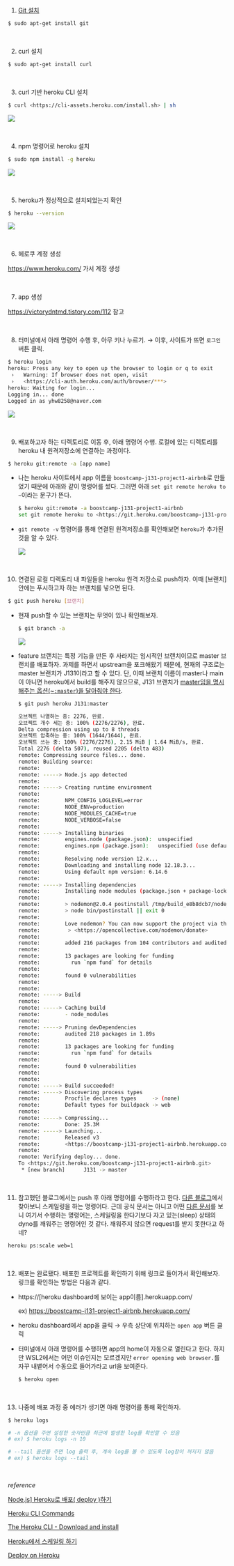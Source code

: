 1. [Git 설치](https://git-scm.com/download/linux)

```bash
$ sudo apt-get install git
```

<br>

2. curl 설치

```bash
$ sudo apt-get install curl
```

<br>

3. curl 기반 heroku CLI 설치

```bash
$ curl <https://cli-assets.heroku.com/install.sh> | sh
```

![](./images/curl설치.PNG)

<br>

4. npm 명령어로 heroku 설치

```bash
$ sudo npm install -g heroku
```

![](./images/heroku_npm.PNG)

<br>

5. heroku가 정상적으로 설치되었는지 확인

```bash
$ heroku --version
```

![](./images/heroku_version.PNG)

<br>

6. 헤로쿠 계정 생성

https://www.heroku.com/ 가서 계정 생성

<br>

7. app 생성

https://victorydntmd.tistory.com/112 참고

<br>

8. 터미널에서 아래 명령어 수행 후, 아무 키나 누르기. → 이후, 사이트가 뜨면 `로그인` 버튼 클릭.

```bash
$ heroku login
heroku: Press any key to open up the browser to login or q to exit
 ›   Warning: If browser does not open, visit
 ›   <https://cli-auth.heroku.com/auth/browser/***>
heroku: Waiting for login...
Logging in... done
Logged in as yhw8258@naver.com
```

![](./images/heroku_login.PNG)

<br>

9. 배포하고자 하는 디렉토리로 이동 후, 아래 명령어 수행. 로컬에 있는 디렉토리를 heroku 내 원격저장소에 연결하는 과정이다.

```bash
$ heroku git:remote -a [app name]
```

- 나는 heroku 사이트에서 app 이름을 `boostcamp-j131-project1-airbnb`로 만들었기 때문에 아래와 같이 명령어를 썼다. 그러면 아래 `set git remote heroku to ~`이라는 문구가 뜬다.

  ```bash
  $ heroku git:remote -a boostcamp-j131-project1-airbnb
  set git remote heroku to <https://git.heroku.com/boostcamp-j131-project1-airbnb.git>
  ```

- `git remote -v` 명령어를 통해 연결된 원격저장소를 확인해보면 `heroku`가 추가된 것을 알 수 있다.

  ![](./images/git_remote_after_heroku_installation.PNG)

<br>

10. 연결된 로컬 디렉토리 내 파일들을 heroku 원격 저장소로 push하자. 이때 [브랜치] 안에는 푸시하고자 하는 브랜치를 넣으면 된다.

```bash
$ git push heroku [브랜치]
```

- 현재 push할 수 있는 브랜치는 무엇이 있나 확인해보자.

  ```bash
  $ git branch -a
  ```

  ![](./images/git_branch-a.PNG)

- feature 브랜치는 특정 기능을 만든 후 사라지는 임시적인 브랜치이므로 master 브랜치를 배포하자. 과제를 하면서 upstream을 포크해왔기 때문에, 현재의 구조로는 master 브랜치가 J131이라고 할 수 있다. 단, 이때 브랜치 이름이 master나 main이 아니면 heroku에서 build를 해주지 않으므로, J131 브랜치가 [master임을 명시해주는 옵션(~`:master`)을 달아줘야 한다](https://stackoverflow.com/questions/14593538/make-heroku-run-non-master-git-branch).

  ```bash
  $ git push heroku J131:master
  ```

  ```bash
  오브젝트 나열하는 중: 2276, 완료.
  오브젝트 개수 세는 중: 100% (2276/2276), 완료.
  Delta compression using up to 8 threads
  오브젝트 압축하는 중: 100% (1644/1644), 완료.
  오브젝트 쓰는 중: 100% (2276/2276), 2.15 MiB | 1.64 MiB/s, 완료.
  Total 2276 (delta 507), reused 2205 (delta 483)
  remote: Compressing source files... done.
  remote: Building source:
  remote:
  remote: -----> Node.js app detected
  remote:
  remote: -----> Creating runtime environment
  remote:
  remote:        NPM_CONFIG_LOGLEVEL=error
  remote:        NODE_ENV=production
  remote:        NODE_MODULES_CACHE=true
  remote:        NODE_VERBOSE=false
  remote:
  remote: -----> Installing binaries
  remote:        engines.node (package.json):  unspecified
  remote:        engines.npm (package.json):   unspecified (use default)
  remote:
  remote:        Resolving node version 12.x...
  remote:        Downloading and installing node 12.18.3...
  remote:        Using default npm version: 6.14.6
  remote:
  remote: -----> Installing dependencies
  remote:        Installing node modules (package.json + package-lock)
  remote:
  remote:        > nodemon@2.0.4 postinstall /tmp/build_e8b8dcb7/node_modules/nodemon
  remote:        > node bin/postinstall || exit 0
  remote:
  remote:        Love nodemon? You can now support the project via the open collective:
  remote:         > <https://opencollective.com/nodemon/donate>
  remote:
  remote:        added 216 packages from 104 contributors and audited 218 packages in 6.016s
  remote:
  remote:        13 packages are looking for funding
  remote:          run `npm fund` for details
  remote:
  remote:        found 0 vulnerabilities
  remote:
  remote:
  remote: -----> Build
  remote:
  remote: -----> Caching build
  remote:        - node_modules
  remote:
  remote: -----> Pruning devDependencies
  remote:        audited 218 packages in 1.89s
  remote:
  remote:        13 packages are looking for funding
  remote:          run `npm fund` for details
  remote:
  remote:        found 0 vulnerabilities
  remote:
  remote:
  remote: -----> Build succeeded!
  remote: -----> Discovering process types
  remote:        Procfile declares types     -> (none)
  remote:        Default types for buildpack -> web
  remote:
  remote: -----> Compressing...
  remote:        Done: 25.3M
  remote: -----> Launching...
  remote:        Released v3
  remote:        <https://boostcamp-j131-project1-airbnb.herokuapp.com/> deployed to Heroku
  remote:
  remote: Verifying deploy... done.
  To <https://git.heroku.com/boostcamp-j131-project1-airbnb.git>
   * [new branch]      J131 -> master
  ```

<br>

11. 참고했던 블로그에서는 push 후 아래 명령어를 수행하라고 한다. [다른 블로그](https://bcho.tistory.com/1090)에서 찾아보니 스케일링을 하는 명령어다. 근데 공식 문서는 아니고 어떤 [다른 문서](https://tour.dlang.org/tour/en/vibed/deploy-on-heroku)를 보니 여기서 수행하는 명령어는, 스케일링을 한다기보다 자고 있는(sleep) 상태의 dyno를 깨워주는 명령어인 것 같다. 깨워주지 않으면 request를 받지 못한다고 하네?

```bash
heroku ps:scale web=1
```

<br>

12. 배포는 완료됐다. 배포한 프로젝트를 확인하기 위해 링크로 들어가서 확인해보자. 링크를 확인하는 방법은 다음과 같다.

- https://[heroku dashboard에 보이는 app이름].herokuapp.com/

  ex) https://boostcamp-j131-project1-airbnb.herokuapp.com/

- heroku dashboard에서 app을 클릭 → 우측 상단에 위치하는 `open app` 버튼 클릭

- 터미널에서 아래 명령어를 수행하면 app의 home이 자동으로 열린다고 한다. 하지만 WSL2에서는 어떤 이슈인지는 모르겠지만 `error opening web browser.`를 자꾸 내뱉어서 수동으로 들어가라고 url을 보여준다.

  ```bash
  $ heroku open
  ```

<br>

13. 나중에 배포 과정 중 에러가 생기면 아래 명령어를 통해 확인하자.

```bash
$ heroku logs

# -n 옵션을 주면 설정한 숫자만큼 최근에 발생한 log를 확인할 수 있음
# ex) $ heroku logs -n 10

# --tail 옵션을 주면 log 출력 후, 계속 log를 볼 수 있도록 log창이 꺼지지 않음
# ex) $ heroku logs --tail
```

<br>

_reference_

[Node.js\] Heroku로 배포( deploy )하기](https://victorydntmd.tistory.com/112)

[Heroku CLI Commands](https://devcenter.heroku.com/articles/heroku-cli-commands)

[The Heroku CLI - Download and install](https://devcenter.heroku.com/articles/heroku-cli#download-and-install)

[Heroku에서 스케일링 하기](https://bcho.tistory.com/1090)

[Deploy on Heroku](https://tour.dlang.org/tour/en/vibed/deploy-on-heroku)
